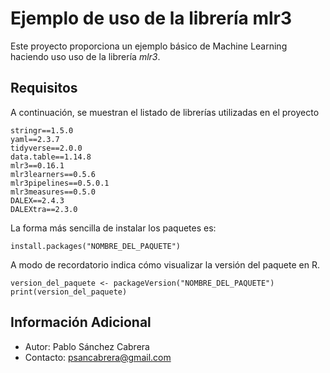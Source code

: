 # Ejemplo de uso de la librería mlr3

Este proyecto proporciona un ejemplo básico de Machine Learning 
haciendo uso uso de la librería *mlr3*.

## Requisitos

A continuación, se muestran el listado de librerías utilizadas en el proyecto

```
stringr==1.5.0
yaml==2.3.7
tidyverse==2.0.0
data.table==1.14.8
mlr3==0.16.1
mlr3learners==0.5.6
mlr3pipelines==0.5.0.1
mlr3measures==0.5.0
DALEX==2.4.3
DALEXtra==2.3.0
```

La forma más sencilla de instalar los paquetes es:

```
install.packages("NOMBRE_DEL_PAQUETE")
```

A modo de recordatorio indica cómo visualizar
la versión del paquete en R.

```
version_del_paquete <- packageVersion("NOMBRE_DEL_PAQUETE")
print(version_del_paquete)
```

## Información Adicional

- Autor: Pablo Sánchez Cabrera
- Contacto: psancabrera@gmail.com 
